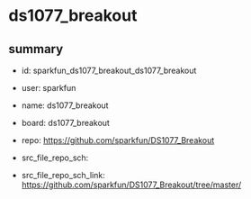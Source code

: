 # ds1077_breakout
 
## summary 
* id: sparkfun_ds1077_breakout_ds1077_breakout
* user: sparkfun
* name: ds1077_breakout
* board: ds1077_breakout
* repo: https://github.com/sparkfun/DS1077_Breakout



* src_file_repo_sch: 
* src_file_repo_sch_link: https://github.com/sparkfun/DS1077_Breakout/tree/master/




